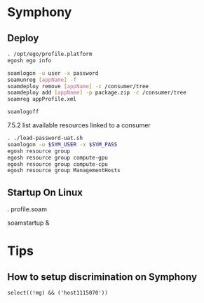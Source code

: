 

# Symphony


## Deploy

```sh
. /opt/ego/profile.platform
egosh ego info

soamlogon -u user -x password
soamunreg [appName] -f
soamdeploy remove [appName] -c /consumer/tree
soamdeploy add [appName] -p package.zip -c /consumer/tree
soamreg appProfile.xml

soamlogoff
```

7.5.2	list available resources linked to a consumer

```sh
. ./load-password-uat.sh
soamlogon -u $SYM_USER -x $SYM_PASS
egosh resource group
egosh resource group compute-gpu
egosh resource group compute-cpu
egosh resource group ManagementHosts
```

## Startup On Linux

. profile.soam

soamstartup &

# Tips


## How to setup discrimination on Symphony

    select((!mg) && ('host1115070'))



